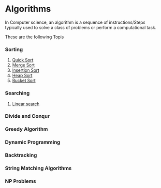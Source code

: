 # Algorithms
In Computer science, an algorithm is a sequence of instructions/Steps  typically used  to solve a class of problems or perform a computational task.

These are the following Topis

### Sorting ###
1. [Quick Sort](https://github.com/shrinathjoshi/Algorithms/blob/master/Sorting/Algorithms/Sorting/QuickSort.java)
2. [Merge Sort](https://github.com/shrinathjoshi/Algorithms/blob/master/Sorting/Algorithms/Sorting/MergeSort.java)
3. [Insertion Sort](https://github.com/shrinathjoshi/Algorithms/blob/master/Sorting/Algorithms/Sorting/InsertionSort.java)
4. [Heap Sort](https://github.com/shrinathjoshi/Algorithms/blob/master/Sorting/Algorithms/Sorting/HeapSort.java)
5. [Bucket Sort](https://github.com/shrinathjoshi/Algorithms/blob/master/Sorting/Algorithms/Sorting/BucketSort.java)

### Searching ###
1. [Linear search](https://github.com/shrinathjoshi/Algorithms/blob/master/Searching/Algorithm/Searching/LinearSearch.java)
### Divide and Conqur ###
### Greedy Algorithm ###
### Dynamic Programming ###
### Backtracking ###
### String Matching Algorithms ###
### NP Problems ###
